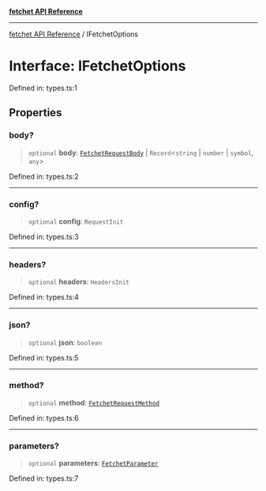 [**fetchet API Reference**](../README.md)

***

[fetchet API Reference](../README.md) / IFetchetOptions

# Interface: IFetchetOptions

Defined in: types.ts:1

## Properties

### body?

> `optional` **body**: [`FetchetRequestBody`](../type-aliases/FetchetRequestBody.md) \| `Record`\<`string` \| `number` \| `symbol`, `any`\>

Defined in: types.ts:2

***

### config?

> `optional` **config**: `RequestInit`

Defined in: types.ts:3

***

### headers?

> `optional` **headers**: `HeadersInit`

Defined in: types.ts:4

***

### json?

> `optional` **json**: `boolean`

Defined in: types.ts:5

***

### method?

> `optional` **method**: [`FetchetRequestMethod`](../enumerations/FetchetRequestMethod.md)

Defined in: types.ts:6

***

### parameters?

> `optional` **parameters**: [`FetchetParameter`](../type-aliases/FetchetParameter.md)

Defined in: types.ts:7
